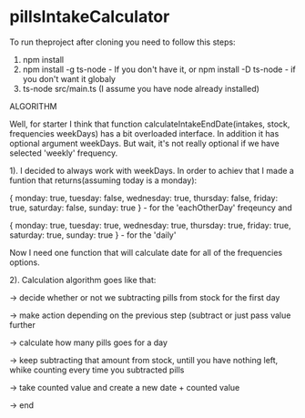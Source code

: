 # pillsIntakeCalculator

To run theproject after cloning you need to follow this steps:
1. npm install
2. npm install -g ts-node - If you don't have it, or
npm install -D ts-node - if you don't want it globaly
3. ts-node src/main.ts
(I assume you have node already installed)

ALGORITHM

Well, for starter I think that function calculateIntakeEndDate(intakes, stock, frequencies weekDays)
has a bit overloaded interface. In addition it has optional argument weekDays.
But wait, it's not really optional if we have selected 'weekly' frequency.

1). I decided to always work with weekDays. In order to achiev that I made a funtion that returns(assuming today is a monday):

{ monday: true, tuesday: false, wednesday: true, thursday: false, friday: true, saturday: false, sunday: true } - for the 'eachOtherDay' freqeuncy and 

{ monday: true, tuesday: true, wednesday: true, thursday: true, friday: true, saturday: true, sunday: true } - for the 'daily'

Now I need one function that will calculate date for all of the frequencies options.

2). Calculation algorithm goes like that:

-> decide whether or not we subtracting pills from stock for the first day

-> make action depending on the previous step (subtract or just pass value further

-> calculate how many pills goes for a day

-> keep subtracting that amount from stock, untill you have nothing left, whike counting every time you subtracted pills

-> take counted value and create a new date + counted value

->
end
